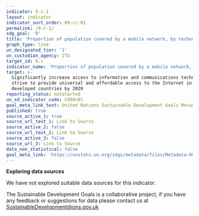 ```yaml
---
indicator: 9.c.1
layout: indicator
indicator_sort_order: 09-cc-01
permalink: /9-c-1/
sdg_goal: '9'
title: 'Proportion of population covered by a mobile network, by technology'
graph_type: line
un_designated_tier: '1'
un_custodian_agency: ITU
target_id: 9.c
indicator_name: 'Proportion of population covered by a mobile network, by technology'
target: >-
  Significantly increase access to information and communications technology and
  strive to provide universal and affordable access to the Internet in least
  developed countries by 2020
reporting_status: notstarted
un_sd_indicator_code: C090c01
goal_meta_link_text: United Nations Sustainable Development Goals Metadata (pdf 663kB)
published: true
source_active_1: true
source_url_text_1: Link to Source
source_active_2: false
source_url_text_2: Link to Source
source_active_3: false
source_url_3: Link to Source
data_non_statistical: false
goal_meta_link: 'https://unstats.un.org/sdgs/metadata/files/Metadata-09-0C-01.pdf'
---
```

**Exploring data sources**

We have not explored suitable data sources for this indicator. 

The Sustainable Development Goals is a collaborative project, if you have any feedback or suggestions for data please contact us at <SustainableDevelopment@ons.gov.uk>
